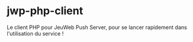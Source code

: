 # jwp-php-client
Le client PHP pour JeuWeb Push Server, pour se lancer rapidement dans l'utilisation du service !
